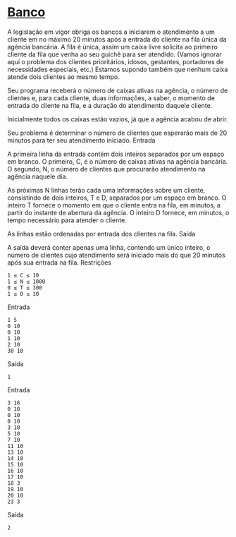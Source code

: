 [Banco](http://olimpiada.ic.unicamp.br/pratique/programacao/nivel2/2012f2p2_banco)
====

A legislação em vigor obriga os bancos a iniciarem o atendimento a um cliente em no máximo 20 minutos após a entrada do cliente na fila única da agência bancária. A fila é única, assim um caixa livre solicita ao primeiro cliente da fila que venha ao seu guichê para ser atendido. (Vamos ignorar aqui o problema dos clientes prioritários, idosos, gestantes, portadores de necessidades especiais, etc.) Estamos supondo também que nenhum caixa atende dois clientes ao mesmo tempo.

Seu programa receberá o número de caixas ativas na agência, o número de clientes e, para cada cliente, duas informações, a saber, o momento de entrada do cliente na fila, e a duração do atendimento daquele cliente.

Inicialmente todos os caixas estão vazios, já que a agência acabou de abrir.

Seu problema é determinar o número de clientes que esperarão mais de 20 minutos para ter seu atendimento iniciado.
Entrada

A primeira linha da entrada contém dois inteiros separados por um espaço em branco. O primeiro, C, é o número de caixas ativas na agência bancária. O segundo, N, o número de clientes que procurarão atendimento na agência naquele dia.

As próximas N linhas terão cada uma informações sobre um cliente, consistindo de dois inteiros, T e D, separados por um espaço em branco. O inteiro T fornece o momento em que o cliente entra na fila, em minutos, a partir do instante de abertura da agência. O inteiro D fornece, em minutos, o tempo necessário para atender o cliente.

As linhas estão ordenadas por entrada dos clientes na fila.
Saída

A saída deverá conter apenas uma linha, contendo um único inteiro, o número de clientes cujo atendimento será iniciado mais do que 20 minutos após sua entrada na fila.
Restrições

    1 ≤ C ≤ 10
    1 ≤ N ≤ 1000
    0 ≤ T ≤ 300
    1 ≤ D ≤ 10

Entrada

    1 5
    0 10
    0 10
    1 10
    2 10
    30 10


Saída

    1
            

Entrada

    3 16
    0 10
    0 10
    0 10
    3 10
    5 10
    7 10
    11 10
    13 10
    14 10
    15 10
    16 10
    17 10
    18 3
    19 10
    20 10
    23 3
            

Saída

    2
            